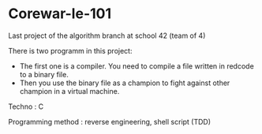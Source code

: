 # Corewar-le-101

Last project of the algorithm branch at school 42 (team of 4)

There is two programm in this project:
- The first one is a compiler. You need to compile a file written in redcode to a binary file.
- Then you use the binary file as a champion to fight against other champion in a virtual machine.

Techno : C

Programming method : reverse engineering, shell script (TDD)

